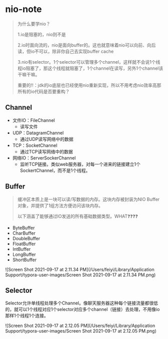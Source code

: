 # nio-note

> 为什么要学nio？
>
> 1.io是阻塞的，nio则不是
>
> 2.io时面向流的，nio是面向buffer的。这也就意味着nio可以向前、向后读，但io不可以，除非你自己去实现buffer cache
>
> 3.nio有selector。1个selector可以管理多个channel，这样就不会说1个线程io阻塞了，那这个线程就阻塞了，1个channel在读写，另外1个channel该干嘛干嘛。
>
> 重要的‼️：jdk的io底层也已经使用nio重新实现，所以不用考虑nio效率高那所有的io代码是否要重构？

## Channel

* 文件IO：FileChannel
  * 读写文件
* UDP：DatagramChannel
  * 通过UDP读写网络中的数据
* TCP：SocketChannel
  * 通过TCP读写网络中的数据
* 网络IO：ServerSockerChannel
  * 监听TCP链接。类似web服务器，对每一个进来的链接建立1个SockertChannel，而不是1个线程。

## Buffer

> 缓冲区本质上是一块可以读/写数据的内存。这块内存被封装为NIO Buffer对象，并提供了1组方法方便访问该块内存。
>
> 以下涵盖了能够通过IO发送的所有基础数据类型。WHAT❓❓❓❓

* ByteBuffer
* CharBuffer
* DoubleBuffer
* FloatBuffer
* IntBuffer
* LongBuffer
* ShortBuffer

![Screen Shot 2021-09-17 at 2.11.34 PM](/Users/feiyi/Library/Application Support/typora-user-images/Screen Shot 2021-09-17 at 2.11.34 PM.png)



## Selector

Selector允许单线程处理多个Channel。像聊天服务器这种每个链接流量都很低的，就可以1个线程对应1个selector对应多个channel（链接）去处理，不用像io那样1个线程1个连接。

![Screen Shot 2021-09-17 at 2.12.05 PM](/Users/feiyi/Library/Application Support/typora-user-images/Screen Shot 2021-09-17 at 2.12.05 PM.png)

